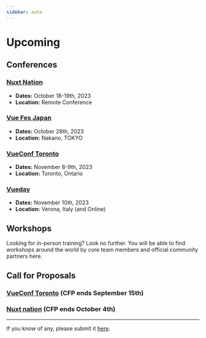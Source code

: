 ```yaml
---
sidebar: auto
---
```


# Upcoming

## Conferences

### [Nuxt Nation](https://nuxtnation.com/)

- **Dates:** October 18-19th, 2023
- **Location:** Remote Conference

### [Vue Fes Japan](https://vuefes.jp/2023/)

- **Dates:** October 28th, 2023
- **Location:** Nakano, TOKYO

### [VueConf Toronto](https://www.vuetoronto.com/)

- **Dates:** November 8-9th, 2023
- **Location:** Toronto, Ontario

### [Vueday](https://2023.vueday.it/)

- **Dates:** November 10th, 2023
- **Location:** Verona, Italy (and Online)

## Workshops

Looking for in-person training? Look no further. You will be able to find workshops around the world by core team members and official community partners here.

<EventsTimeline type="workshop" />

## Call for Proposals

### [VueConf Toronto](https://app.formester.com/f/9c3c4031-6d84-463e-aca0-4c10dad1da8c) (CFP ends September 15th)

### [Nuxt nation](https://docs.google.com/forms/d/e/1FAIpQLSdfmH4CrFG9QI3wg20EaWfvH1C1P0jLaUbh1VqAc1kd0HIl6A/viewform) (CFP ends October 4th)

---

If you know of any, please submit it [here](https://github.com/vuejs/events/issues/new?assignees=&labels=&template=cfp-submission.md&title=%5BCFP%5D).
